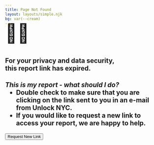 ```yaml
---
title: Page Not Found
layout: layouts/simple.njk
bg: var(--cream)
---
```

<h1 style="font-size: 60px; margin-top: -25px;">🔐🔎</h1>
<h2 style="margin-bottom: 25px;">For your privacy and data security, <br>this report link has expired.</h2>
<h2><em>This is my report - what should I do?</em>
<ul style="margin-top: 0;">
  <li>Double check to make sure that you are clicking on the link sent to you in an e-mail from Unlock NYC.</li>
  <li>If you would like to request a new link to access your report, we are happy to help.</li>
</ul>
</h2>
<a href="https://airtable.com/app3RonGnLm3P4aVF/shrT64GN1tF6b1Xkw">
    <button class="black" target="_blank">
        Request New Link
    </button>
</a>